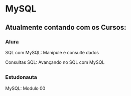 # MySQL

## Atualmente contando com os Cursos:

### Alura
SQL com MySQL: Manipule e consulte dados

Consultas SQL: Avançando no SQL com MySQL
##

### Estudonauta
MySQL: Modulo 00
##

